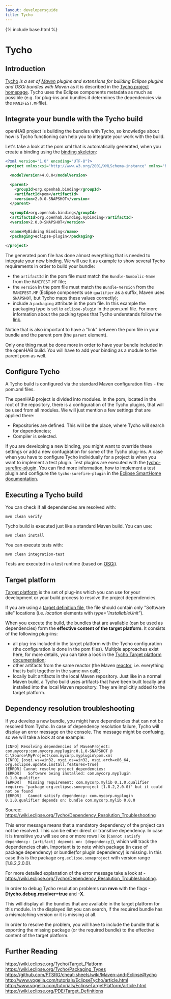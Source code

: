 ```yaml
---
layout: developersguide
title: Tycho
---
```


{% include base.html %}

Tycho
=====

Introduction
------------

[Tycho][Tycho] *is a set of [Maven][Maven] plugins and extensions for building Eclipse plugins and OSGi bundles with Maven* as it is described in the [Tycho project homepage][Tycho-home]. Tycho uses the Eclipse components metadata as much as possible (e.g. for plug-ins and bundles it determines the dependencies via the ```MANIFEST.MF```file).

Integrate your bundle with the Tycho build
------------------------------------------
openHAB project is building the bundles with Tycho, so knowledge about how is Tycho functioning can help you to integrate your work with the build.

Let's take a look at the pom.xml that is automatically generated, when you create a binding using the [binding skeleton](../development/bindings.html#creating-a-skeleton):

```xml
<?xml version="1.0" encoding="UTF-8"?>
<project xmlns:xsi="http://www.w3.org/2001/XMLSchema-instance" xmlns="http://maven.apache.org/POM/4.0.0" xsi:schemaLocation="http://maven.apache.org/POM/4.0.0 http://maven.apache.org/maven-v4_0_0.xsd">

  <modelVersion>4.0.0</modelVersion>

  <parent>
    <groupId>org.openhab.binding</groupId>
    <artifactId>pom</artifactId>
    <version>2.0.0-SNAPSHOT</version>
  </parent>

  <groupId>org.openhab.binding</groupId>
  <artifactId>org.openhab.binding.mybinding</artifactId>
  <version>2.0.0-SNAPSHOT</version>

  <name>MyBidning Binding</name>
  <packaging>eclipse-plugin</packaging>

</project>
```
The generated pom file has done almost everything that is needed to integrate your new binding. We will use it as example to show several Tycho requirements in order to build your bundle:

 - the `artifactId` in the pom file must match the `Bundle-Sumbolic-Name` from the `MANIFEST.MF` file;
 - the `version` in the pom file must match the `Bundle-Version` from the `MANIFEST.MF` (Eclipse components use `qualifier` as a suffix, Maven uses `SNAPSHOT`, but Tycho maps these values correctly);
 - include a `packaging` attribute in the pom file. In this example the packaging type is set to `eclipse-plugin` in the pom.xml file. For more information about the packing types that Tycho understands follow the [link](https://wiki.eclipse.org/Tycho/Packaging_Types).

Notice that is also important to have a "link" between the pom file in your bundle and the parent pom (the `parent` element). 

Only one thing must be done more in order to have your bundle included in the openHAB build. You will have to add your binding as a module to the parent pom as well.

Configure Tycho
---------------------------

A Tycho build is configured via the standard Maven configuration files - the pom.xml files. 

The openHAB project is divided into modules. In the pom, located in the root of the repository, there is a configuration of the Tycho plugins, that will be used from all modules. We will just mention a few settings that are applied there:
 
 - Repositories are defined. This will be the place, where Tycho will search for dependencies;
 - Compiler is selected.

If you are developing a new binding, you might want to override these settings or add a new confugiration for some of the Tycho plug-ins. A case when you have to configure Tycho individually for a project is when you want to implement a test plugin. Test plugins are executed with the [tycho-surefire-plugin](https://eclipse.org/tycho/sitedocs/tycho-surefire/tycho-surefire-plugin/test-mojo.html). You can find more information, how to implement a test plugin and configure the `tycho-surefire-plugin` in the [Eclipse SmartHome documentation](http://www.eclipse.org/smarthome/documentation/development/testing.html).

Executing a Tycho build
-----------------------

You can check if all dependencies are resolved with:

`mvn clean verify`

Tycho build is executed just like a standard Maven build. You can use:

`mvn clean install`

You can execute tests with:

`mvn clean integration-test`
 
Tests are executed in a test runtime (based on [OSGi](OSGi.html)).

Target platform
----------------

[Target platform](targetplatform.html) is the set of plug-ins which you can use for your development or your build process to resolve the project dependencies.

If you are using a [target definition file](targetplatform.html#target-definition), the file should contain only "Software site" locations (i.e. *location* elements with *type="InstallableUnit"*).

When you execute the build, the bundles that are available (can be used as dependencies) form the **effective content of the target platform**. It consists of the following plug-ins:

- all plug-ins included in the target platform with the Tycho configuration (the configuration is done in the pom files). Multiple approaches exist here, for more details, you can take a look in the [Tycho Target platform documentation](https://wiki.eclipse.org/Tycho/Target_Platform#Which_approach_shall_I_use_for_the_target_platform_of_my_project.3F); 
- other artifacts from the same reactor (the Maven [reactor](https://maven.apache.org/guides/mini/guide-multiple-modules.html), i.e. everything that is built together in the same `mvn` call);
- locally built artifacts in the local Maven repository. Just like in a normal Maven build, a Tycho build uses artifacts that have been built locally and installed into the local Maven repository. They are implicitly added to the target platform.

Dependency resolution troubleshooting
-------------------------------------

If you develop a new bundle, you might have dependencies that can not be resolved from Tycho. In case of dependency resolution failure, Tycho will display an error message on the console. The message might be confusing, so we will take a look at one example:

```
[INFO] Resolving dependencies of MavenProject: com.mycorp:com.mycorp.myplugin:0.1.0-SNAPSHOT @ C:\Source\MyProject\com.mycorp.myplugin\pom.xml
[INFO] {osgi.ws=win32, osgi.os=win32, osgi.arch=x86_64, org.eclipse.update.install.features=true}
[ERROR] Cannot resolve project dependencies:
[ERROR]   Software being installed: com.mycorp.myplugin 0.1.0.qualifier
[ERROR]   Missing requirement: com.mycorp.mylib 0.1.0.qualifier requires 'package org.eclipse.someproject [1.8.2,2.0.0)' but it could not be found
[ERROR]   Cannot satisfy dependency: com.mycorp.myplugin 0.1.0.qualifier depends on: bundle com.mycorp.mylib 0.0.0
```
Source: <https://wiki.eclipse.org/Tycho/Dependency_Resolution_Troubleshooting>

This error message means that a mandatory dependency of the project can not be resolved. This can be either direct or transitive dependency. In case it is transitive you will see one or more rows like (`Cannot satisfy dependency: [artifact] depends on: [dependency]`), which will track the dependencies chain. Important is to note which package (in case of package dependency) or bundle(for plugin dependency) is missing. In this case this is the package `org.eclipse.someproject` with version range [1.8.2,2.0.0).

For more detailed explanation of the error message take a look at - <https://wiki.eclipse.org/Tycho/Dependency_Resolution_Troubleshooting>.

In order to debug Tycho resolution problems run **mvn** with the flags
**-Dtycho.debug.resolver=true** and **-X**.

This will display all the bundles that are available in the target platform for this module. In the displayed list you can search, if the required bundle has a mismatching version or it is missing at all. 

In order to resolve the problem, you will have to include the bundle that is exporting the missing package (or the required bundle) to the effective content of the target platform.

Further Reading
----------
<https://wiki.eclipse.org/Tycho/Target_Platform>
<br/><https://wiki.eclipse.org/Tycho/Packaging_Types>
<br/><https://github.com/FTSRG/cheat-sheets/wiki/Maven-and-Eclipse#tycho>
<br/><http://www.vogella.com/tutorials/EclipseTycho/article.html>
<br/><http://www.vogella.com/tutorials/EclipseTargetPlatform/article.html>
<br/><https://wiki.eclipse.org/PDE/Target_Definitions>  

[target-platform]: http://help.eclipse.org/mars/index.jsp?topic=%2Forg.eclipse.pde.doc.user%2Fconcepts%2Ftarget.htm
[Tycho]: https://eclipse.org/tycho/sitedocs/index.html
[Maven]: https://maven.apache.org/
[Tycho-home]: https://eclipse.org/tycho/